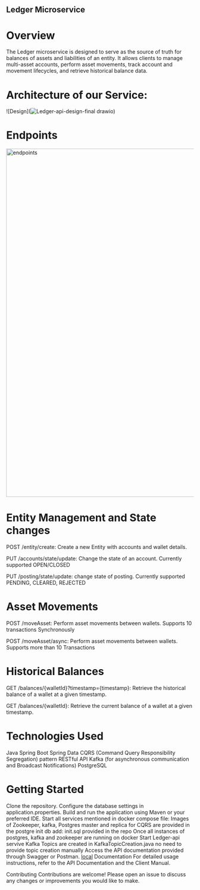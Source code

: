 ## Ledger Microservice
# Overview
The Ledger microservice is designed to serve as the source of truth for balances of assets and liabilities of an entity. It allows clients to manage multi-asset accounts, perform asset movements, track account and movement lifecycles, and retrieve historical balance data. 

# Architecture of our Service:
![Design](![Ledger-api-design-final drawio](https://github.com/adnanshaikh53/ledger-api/assets/53299413/52c62c64-3e3a-49a0-a524-ca54084c31a1))

# Endpoints
<img width="936" alt="endpoints" src="https://github.com/adnanshaikh53/ledger-api/assets/53299413/8b76baf0-5a35-48e6-95d4-c6783523066c">


# Entity Management and State changes
POST /entity/create: Create a new Entity with accounts and wallet details.

PUT /accounts/state/update: Change the state of an account. Currently supported OPEN/CLOSED

PUT /posting/state/update: change state of posting. Currently supported PENDING, CLEARED, REJECTED

# Asset Movements

POST /moveAsset: Perform asset movements between wallets. Supports 10 transactions Synchronously

POST /moveAsset/async: Perform asset movements between wallets. Supports more than 10 Transactions

# Historical Balances

GET /balances/{walletId}?timestamp={timestamp}: Retrieve the historical balance of a wallet at a given timestamp.

GET /balances/{walletId}: Retrieve the current balance of a wallet at a given timestamp.

# Technologies Used
Java
Spring Boot
Spring Data
CQRS (Command Query Responsibility Segregation) pattern
RESTful API
Kafka (for asynchronous communication and Broadcast Notifications)
PostgreSQL 

# Getting Started
Clone the repository.
Configure the database settings in application.properties.
Build and run the application using Maven or your preferred IDE.
Start all services mentioned in docker compose file:
Images of Zookeeper, kafka, Postgres master and replica for CQRS are provided
in the postgre init db add: init.sql provided in the repo
Once all instances of postgres, kafka and zookeeper are running on docker
Start Ledger-api servive
Kafka Topics are created in KafkaTopicCreation.java no need to provide topic creation manually
Access the API documentation provided through Swagger or Postman.
[local](http://localhost:8080/swagger-ui/index.html#/)
Documentation
For detailed usage instructions, refer to the API Documentation and the Client Manual.


Contributing
Contributions are welcome! Please open an issue to discuss any changes or improvements you would like to make.
